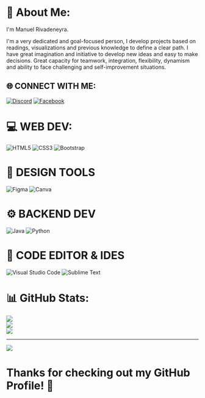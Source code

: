 # 💫 About Me:
I'm Manuel Rivadeneyra.      

I'm a very dedicated and goal-focused person, I develop projects based on readings, visualizations and previous knowledge to define a clear path.
I have great imagination and initiative to develop new ideas and easy to make decisions.
Great capacity for teamwork, integration, flexibility, dynamism and ability to face challenging and self-improvement situations.

## 🌐  CONNECT WITH ME:
[![Discord](https://img.shields.io/badge/Discord-%237289DA.svg?logo=discord&logoColor=white)](htttps://discord.gg/ManuelRI#3136) [![Facebook](https://img.shields.io/badge/Facebook-%231877F2.svg?logo=Facebook&logoColor=white)](https://facebook.com/ManuelRivadeneyra32) 


 
# 💻 WEB DEV:
![HTML5](https://img.shields.io/badge/html5-%23E34F26.svg?style=for-the-badge&logo=html5&logoColor=white) 
![CSS3](https://img.shields.io/badge/css3-%231572B6.svg?style=for-the-badge&logo=css3&logoColor=white) 
![Bootstrap](https://img.shields.io/badge/bootstrap-%23563D7C.svg?style=for-the-badge&logo=bootstrap&logoColor=white) 	

# 🍧 DESIGN TOOLS
![Figma](https://img.shields.io/badge/figma-%23F24E1E.svg?style=for-the-badge&logo=figma&logoColor=white) 
 ![Canva](https://img.shields.io/badge/Canva-%2300C4CC.svg?style=for-the-badge&logo=Canva&logoColor=white) 

# ⚙️ BACKEND DEV
![Java](https://img.shields.io/badge/java-%23ED8B00.svg?style=for-the-badge&logo=java&logoColor=white) 
![Python](https://img.shields.io/badge/python-3670A0?style=for-the-badge&logo=python&logoColor=ffdd54) 

# 📄 CODE EDITOR & IDES
<img src="https://camo.githubusercontent.com/d69cd9625ec8a9b00a8004bcc54d6448ede541997f4d0bdfcf8e01d630710aa4/68747470733a2f2f696d672e736869656c64732e696f2f62616467652f5653253230436f64652d3030373864372e7376673f7374796c653d666f722d7468652d6261646765266c6f676f3d76697375616c2d73747564696f2d636f6465266c6f676f436f6c6f723d7768697465" alt="Visual Studio Code" title="Visual Studio Code" data-canonical-src="https://img.shields.io/badge/VS%20Code-0078d7.svg?style=for-the-badge&amp;logo=visual-studio-code&amp;logoColor=white" style="max-width: 100%;">
<img src="https://camo.githubusercontent.com/304dd09de5d554e98571a564abf04d0b8e3d9463f7c7f66398639722d81a5a37/68747470733a2f2f696d672e736869656c64732e696f2f62616467652f7375626c696d655f746578742d2532333537353735372e7376673f7374796c653d666f722d7468652d6261646765266c6f676f3d7375626c696d652d74657874266c6f676f436f6c6f723d696d706f7274616e74" alt="Sublime Text" title="Sublime Text" data-canonical-src="https://img.shields.io/badge/sublime_text-%23575757.svg?style=for-the-badge&amp;logo=sublime-text&amp;logoColor=important" style="max-width: 100%;">



# 📊 GitHub Stats:
![](https://github-readme-stats.vercel.app/api?username=amrivadeneyra&theme=blue-green&hide_border=false&include_all_commits=false&count_private=false)<br/>
![](https://github-readme-streak-stats.herokuapp.com/?user=amrivadeneyra&theme=blue-green&hide_border=false)<br/>
![](https://github-readme-stats.vercel.app/api/top-langs/?username=amrivadeneyra&theme=blue-green&hide_border=false&include_all_commits=false&count_private=false&layout=compact)


---
[![](https://visitcount.itsvg.in/api?id=amrivadeneyra&icon=2&color=0)](https://visitcount.itsvg.in)

# Thanks for checking out my GitHub Profile! 🙏
<img src="https://camo.githubusercontent.com/cd56047e8d63e58bd968a302543e3642752b7f131b84fd42d8ac94fc9ef0c72b/68747470733a2f2f466f7254686542616467652e636f6d2f696d616765732f6261646765732f6275696c742d776974682d6c6f76652e737667" alt="" data-canonical-src="https://ForTheBadge.com/images/badges/built-with-love.svg" style="max-width: 100%;">
<!-- Proudly created with GPRM ( https://gprm.itsvg.in ) -->
